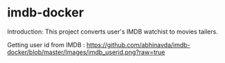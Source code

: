 # imdb-docker

Introduction:
This project converts user's IMDB watchist to movies tailers.

Getting user id from IMDB :
https://github.com/abhinavda/imdb-docker/blob/master/Images/imdb_userid.png?raw=true

